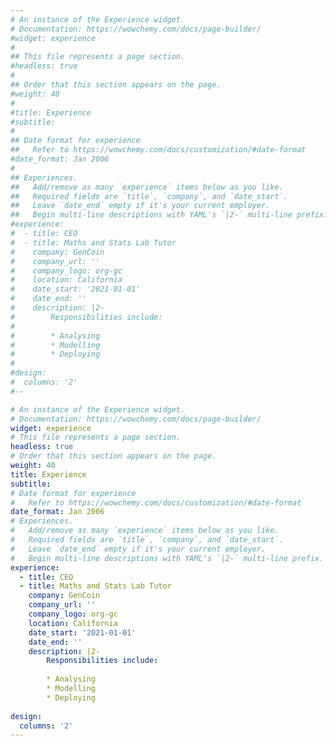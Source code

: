 ```yaml
---
# An instance of the Experience widget.
# Documentation: https://wowchemy.com/docs/page-builder/
#widget: experience
#
## This file represents a page section.
#headless: true
#
## Order that this section appears on the page.
#weight: 40
#
#title: Experience
#subtitle:
#
## Date format for experience
##   Refer to https://wowchemy.com/docs/customization/#date-format
#date_format: Jan 2006
#
## Experiences.
##   Add/remove as many `experience` items below as you like.
##   Required fields are `title`, `company`, and `date_start`.
##   Leave `date_end` empty if it's your current employer.
##   Begin multi-line descriptions with YAML's `|2-` multi-line prefix.
#experience:
#  - title: CEO
#  - title: Maths and Stats Lab Tutor
#    company: GenCoin
#    company_url: ''
#    company_logo: org-gc
#    location: California
#    date_start: '2021-01-01'
#    date_end: ''
#    description: |2-
#        Responsibilities include:
#        
#        * Analysing
#        * Modelling
#        * Deploying       
#   
#design:
#  columns: '2'
#--

# An instance of the Experience widget.
# Documentation: https://wowchemy.com/docs/page-builder/
widget: experience
# This file represents a page section.
headless: true
# Order that this section appears on the page.
weight: 40
title: Experience
subtitle:
# Date format for experience
#   Refer to https://wowchemy.com/docs/customization/#date-format
date_format: Jan 2006
# Experiences.
#   Add/remove as many `experience` items below as you like.
#   Required fields are `title`, `company`, and `date_start`.
#   Leave `date_end` empty if it's your current employer.
#   Begin multi-line descriptions with YAML's `|2-` multi-line prefix.
experience:
  - title: CEO
  - title: Maths and Stats Lab Tutor
    company: GenCoin
    company_url: ''
    company_logo: org-gc
    location: California
    date_start: '2021-01-01'
    date_end: ''
    description: |2-
        Responsibilities include:
        
        * Analysing
        * Modelling
        * Deploying       
   
design:
  columns: '2'
---
```

